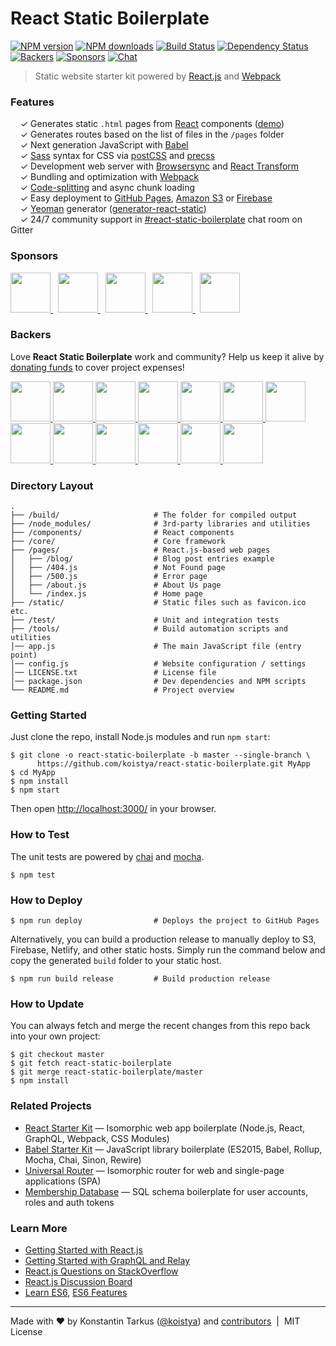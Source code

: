 # React Static Boilerplate

[![NPM version](http://img.shields.io/npm/v/generator-react-static.svg?style=flat-square)](https://www.npmjs.com/package/generator-react-static)
[![NPM downloads](http://img.shields.io/npm/dm/generator-react-static.svg?style=flat-square)](https://www.npmjs.com/package/generator-react-static)
[![Build Status](http://img.shields.io/travis/koistya/react-static-boilerplate/master.svg?style=flat-square)](https://travis-ci.org/koistya/react-static-boilerplate)
[![Dependency Status](http://img.shields.io/david/dev/koistya/react-static-boilerplate.svg?branch=master&style=flat-square)](https://david-dm.org/koistya/react-static-boilerplate#info=devDependencies)
[![Backers](https://opencollective.com/react-static-boilerplate/badge/backers.svg?style=flat-square)](#backers) 
[![Sponsors](https://opencollective.com/react-static-boilerplate/badge/sponsors.svg?style=flat-square)](#sponsors)
[![Chat](https://img.shields.io/badge/chat-%23react--starter--kit-blue.svg?style=flat-square)](https://gitter.im/koistya/react-static-boilerplate)

> Static website starter kit powered by [React.js](http://facebook.github.io/react/) and [Webpack](http://webpack.github.io/)


### Features

&nbsp; &nbsp; ✓ Generates static `.html` pages from [React](http://facebook.github.io/react/) components ([demo](http://react-static.tarkus.me))<br>
&nbsp; &nbsp; ✓ Generates routes based on the list of files in the `/pages` folder<br>
&nbsp; &nbsp; ✓ Next generation JavaScript with [Babel](https://github.com/babel/babel)<br>
&nbsp; &nbsp; ✓ [Sass](http://sass-lang.com/) syntax for CSS via [postCSS](https://github.com/postcss/postcss) and [precss](https://github.com/jonathantneal/precss)<br>
&nbsp; &nbsp; ✓ Development web server with [Browsersync](http://www.browsersync.io) and [React Transform](https://github.com/gaearon/babel-plugin-react-transform)<br>
&nbsp; &nbsp; ✓ Bundling and optimization with [Webpack](http://webpack.github.io/)<br>
&nbsp; &nbsp; ✓ [Code-splitting](https://github.com/webpack/docs/wiki/code-splitting) and async chunk loading<br>
&nbsp; &nbsp; ✓ Easy deployment to [GitHub Pages](https://pages.github.com/), [Amazon S3](http://davidwalsh.name/hosting-website-amazon-s3) or [Firebase](https://www.firebase.com/)<br>
&nbsp; &nbsp; ✓ [Yeoman](http://yeoman.io/) generator ([generator-react-static](https://www.npmjs.com/package/generator-react-static))<br>
&nbsp; &nbsp; ✓ 24/7 community support in [#react-static-boilerplate](https://gitter.im/koistya/react-static-boilerplate) chat room on Gitter<br>

### Sponsors

<a href="https://opencollective.com/react-static-boilerplate/sponsor/0/website" target="_blank">
  <img src="https://opencollective.com/react-static-boilerplate/sponsor/0/avatar.svg" height="64">
</a> &nbsp;
<a href="https://opencollective.com/react-static-boilerplate/sponsor/1/website" target="_blank">
  <img src="https://opencollective.com/react-static-boilerplate/sponsor/1/avatar.svg" height="64">
</a> &nbsp;
<a href="https://opencollective.com/react-static-boilerplate/sponsor/2/website" target="_blank">
  <img src="https://opencollective.com/react-static-boilerplate/sponsor/2/avatar.svg" height="64">
</a> &nbsp;
<a href="https://opencollective.com/react-static-boilerplate/sponsor/3/website" target="_blank">
  <img src="https://opencollective.com/react-static-boilerplate/sponsor/3/avatar.svg" height="64">
</a> &nbsp;
<a href="https://opencollective.com/react-static-boilerplate/sponsor/4/website" target="_blank">
  <img src="https://opencollective.com/react-static-boilerplate/sponsor/4/avatar.svg" height="64">
</a>



### Backers

Love **React Static Boilerplate** work and community? Help us keep it alive by [donating funds](https://opencollective.com/react-static-boilerplate#support) to cover project expenses!

<a href="https://opencollective.com/react-static-boilerplate/backer/0/website" target="_blank">
  <img src="https://opencollective.com/react-static-boilerplate/backer/0/avatar.svg" height="64">
</a>
<a href="https://opencollective.com/react-static-boilerplate/backer/1/website" target="_blank">
  <img src="https://opencollective.com/react-static-boilerplate/backer/1/avatar.svg" height="64">
</a>
<a href="https://opencollective.com/react-static-boilerplate/backer/2/website" target="_blank">
  <img src="https://opencollective.com/react-static-boilerplate/backer/2/avatar.svg" height="64">
</a>
<a href="https://opencollective.com/react-static-boilerplate/backer/3/website" target="_blank">
  <img src="https://opencollective.com/react-static-boilerplate/backer/3/avatar.svg" height="64">
</a>
<a href="https://opencollective.com/react-static-boilerplate/backer/4/website" target="_blank">
  <img src="https://opencollective.com/react-static-boilerplate/backer/4/avatar.svg" height="64">
</a>
<a href="https://opencollective.com/react-static-boilerplate/backer/5/website" target="_blank">
  <img src="https://opencollective.com/react-static-boilerplate/backer/5/avatar.svg" height="64">
</a>
<a href="https://opencollective.com/react-static-boilerplate/backer/6/website" target="_blank">
  <img src="https://opencollective.com/react-static-boilerplate/backer/6/avatar.svg" height="64">
</a>
<a href="https://opencollective.com/react-static-boilerplate/backer/7/website" target="_blank">
  <img src="https://opencollective.com/react-static-boilerplate/backer/7/avatar.svg" height="64">
</a>
<a href="https://opencollective.com/react-static-boilerplate/backer/8/website" target="_blank">
  <img src="https://opencollective.com/react-static-boilerplate/backer/8/avatar.svg" height="64">
</a>
<a href="https://opencollective.com/react-static-boilerplate/backer/9/website" target="_blank">
  <img src="https://opencollective.com/react-static-boilerplate/backer/9/avatar.svg" height="64">
</a>
<a href="https://opencollective.com/react-static-boilerplate/backer/10/website" target="_blank">
  <img src="https://opencollective.com/react-static-boilerplate/backer/10/avatar.svg" height="64">
</a>
<a href="https://opencollective.com/react-static-boilerplate/backer/11/website" target="_blank">
  <img src="https://opencollective.com/react-static-boilerplate/backer/11/avatar.svg" height="64">
</a>
<a href="https://opencollective.com/react-static-boilerplate/backer/12/website" target="_blank">
  <img src="https://opencollective.com/react-static-boilerplate/backer/12/avatar.svg" height="64">
</a>

### Directory Layout

```
.
├── /build/                     # The folder for compiled output
├── /node_modules/              # 3rd-party libraries and utilities
├── /components/                # React components
├── /core/                      # Core framework
├── /pages/                     # React.js-based web pages
│   ├── /blog/                  # Blog post entries example
│   ├── /404.js                 # Not Found page
│   ├── /500.js                 # Error page
│   ├── /about.js               # About Us page
│   └── /index.js               # Home page
├── /static/                    # Static files such as favicon.ico etc.
├── /test/                      # Unit and integration tests
├── /tools/                     # Build automation scripts and utilities
│── app.js                      # The main JavaScript file (entry point)
│── config.js                   # Website configuration / settings
│── LICENSE.txt                 # License file
│── package.json                # Dev dependencies and NPM scripts
└── README.md                   # Project overview
```


### Getting Started

Just clone the repo, install Node.js modules and run `npm start`:

```
$ git clone -o react-static-boilerplate -b master --single-branch \
      https://github.com/koistya/react-static-boilerplate.git MyApp
$ cd MyApp
$ npm install
$ npm start
```

Then open [http://localhost:3000/](http://localhost:3000/) in your browser.


### How to Test

The unit tests are powered by [chai](http://chaijs.com/) and [mocha](http://mochajs.org/).

```
$ npm test
```


### How to Deploy

```shell
$ npm run deploy                # Deploys the project to GitHub Pages
```

Alternatively, you can build a production release to manually deploy to S3, Firebase, Netlify, and other static hosts. Simply run the command below and copy the generated `build` folder to your static host.

```shell
$ npm run build release         # Build production release 
```


### How to Update

You can always fetch and merge the recent changes from this repo back into
your own project:

```shell
$ git checkout master
$ git fetch react-static-boilerplate
$ git merge react-static-boilerplate/master
$ npm install
```


### Related Projects

* [React Starter Kit](https://github.com/kriasoft/react-starter-kit) — Isomorphic web app boilerplate (Node.js, React, GraphQL, Webpack, CSS Modules)
* [Babel Starter Kit](https://github.com/kriasoft/babel-starter-kit) — JavaScript library boilerplate (ES2015, Babel, Rollup, Mocha, Chai, Sinon, Rewire)
* [Universal Router](https://github.com/kriasoft/universal-router) — Isomorphic router for web and single-page applications (SPA)
* [Membership Database](https://github.com/membership/membership.db) — SQL schema boilerplate for user accounts, roles and auth tokens


### Learn More

* [Getting Started with React.js](http://facebook.github.io/react/)
* [Getting Started with GraphQL and Relay](https://quip.com/oLxzA1gTsJsE)
* [React.js Questions on StackOverflow](http://stackoverflow.com/questions/tagged/reactjs)
* [React.js Discussion Board](https://discuss.reactjs.org/)
* [Learn ES6](https://babeljs.io/docs/learn-es6/), [ES6 Features](https://github.com/lukehoban/es6features#readme)


---
Made with ♥ by Konstantin Tarkus ([@koistya](https://twitter.com/koistya)) and [contributors](https://github.com/koistya/react-static-boilerplate/graphs/contributors) &nbsp;|&nbsp; MIT License
